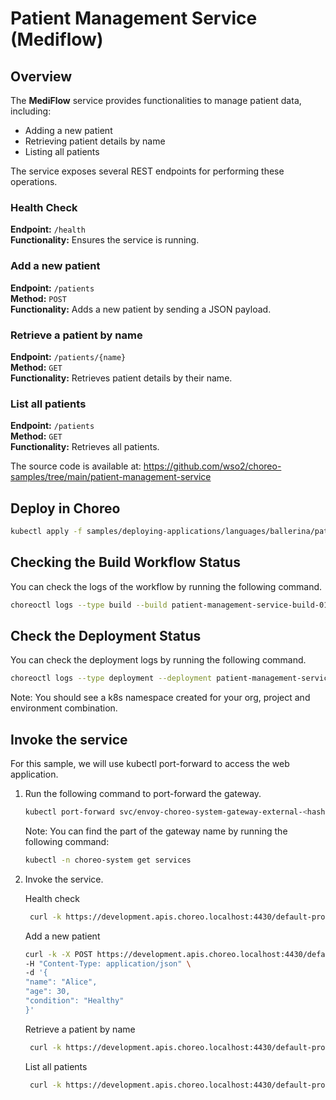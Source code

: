 # Patient Management Service (Mediflow)

## Overview
The **MediFlow** service provides functionalities to manage patient data, including:
- Adding a new patient
- Retrieving patient details by name
- Listing all patients

The service exposes several REST endpoints for performing these operations.

### Health Check
**Endpoint:** `/health`  
**Functionality:** Ensures the service is running.

### Add a new patient
**Endpoint:** `/patients`  
**Method:** `POST`  
**Functionality:** Adds a new patient by sending a JSON payload.

### Retrieve a patient by name
**Endpoint:** `/patients/{name}`  
**Method:** `GET`  
**Functionality:** Retrieves patient details by their name.

### List all patients
**Endpoint:** `/patients`  
**Method:** `GET`  
**Functionality:** Retrieves all patients.

The source code is available at:
https://github.com/wso2/choreo-samples/tree/main/patient-management-service

## Deploy in Choreo

```bash
kubectl apply -f samples/deploying-applications/languages/ballerina/patient-management-service.yaml
``` 


## Checking the Build Workflow Status
You can check the logs of the workflow by running the following command.

```bash
choreoctl logs --type build --build patient-management-service-build-01 --organization default-org --project default-project --component patient-management-service
```

## Check the Deployment Status
You can check the deployment logs by running the following command.

```bash
choreoctl logs --type deployment --deployment patient-management-service-development-deployment-01 --organization default-org --project default-project --component patient-management-service
```

Note: You should see a k8s namespace created for your org, project and environment combination.

## Invoke the service
For this sample, we will use kubectl port-forward to access the web application.

1. Run the following command to port-forward the gateway.

    ```bash
    kubectl port-forward svc/envoy-choreo-system-gateway-external-<hash> -n choreo-system 4430:443
    ```

   Note: You can find the <hash> part of the gateway name by running the following command:
    ```bash
    kubectl -n choreo-system get services
   ```
   
2. Invoke the service.

   Health check
   ```bash
    curl -k https://development.apis.choreo.localhost:4430/default-project/patient-management-service/mediflow/health
   ```
   
   Add a new patient
   ```bash
   curl -k -X POST https://development.apis.choreo.localhost:4430/default-project/patient-management-service/mediflow \
   -H "Content-Type: application/json" \
   -d '{
   "name": "Alice",
   "age": 30,
   "condition": "Healthy"
   }'
   ```
   
   Retrieve a patient by name
   ```bash
    curl -k https://development.apis.choreo.localhost:4430/default-project/patient-management-service/mediflow/Alice
   ```
   
   List all patients
   ```bash
    curl -k https://development.apis.choreo.localhost:4430/default-project/patient-management-service/mediflow/patients
   ```
   